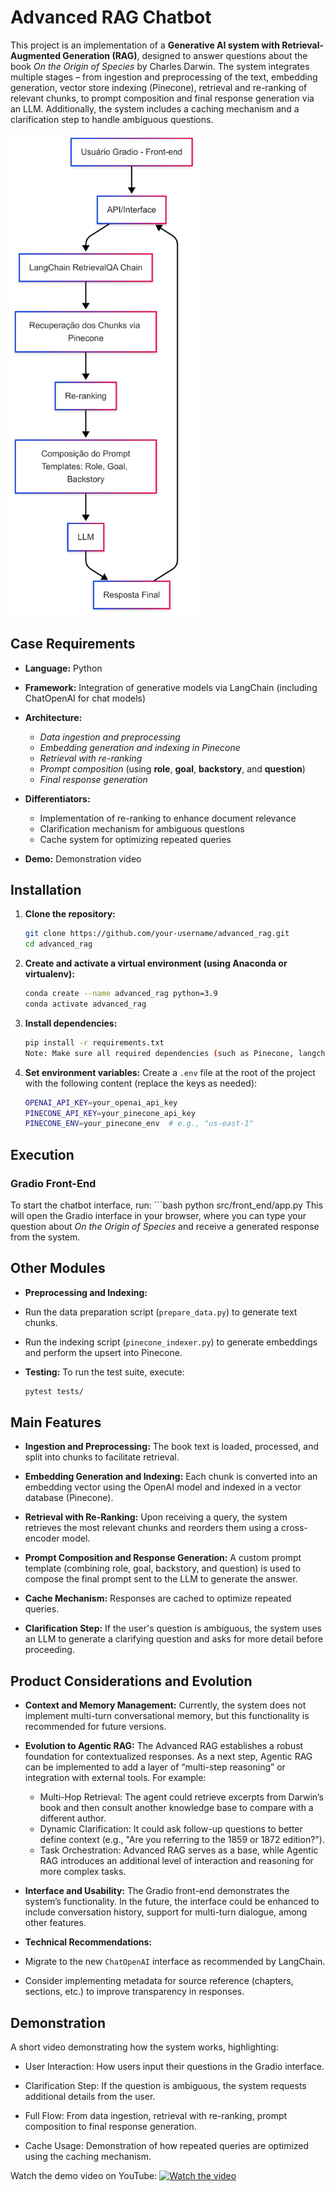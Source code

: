 # Advanced RAG Chatbot

This project is an implementation of a **Generative AI system with Retrieval-Augmented Generation (RAG)**, designed to answer questions about the book *On the Origin of Species* by Charles Darwin. The system integrates multiple stages – from ingestion and preprocessing of the text, embedding generation, vector store indexing (Pinecone), retrieval and re-ranking of relevant chunks, to prompt composition and final response generation via an LLM. Additionally, the system includes a caching mechanism and a clarification step to handle ambiguous questions.

<img src="docs/diagrama_arquitetura.png" alt="Architecture Diagram" width="300"/>

## Case Requirements

* **Language:** Python
* **Framework:** Integration of generative models via LangChain (including ChatOpenAI for chat models)
* **Architecture:**

  * *Data ingestion and preprocessing*
  * *Embedding generation and indexing in Pinecone*
  * *Retrieval with re-ranking*
  * *Prompt composition* (using **role**, **goal**, **backstory**, and **question**)
  * *Final response generation*
* **Differentiators:**

  * Implementation of re-ranking to enhance document relevance
  * Clarification mechanism for ambiguous questions
  * Cache system for optimizing repeated queries
* **Demo:** Demonstration video

## Installation

1. **Clone the repository:**

   ```bash
   git clone https://github.com/your-username/advanced_rag.git
   cd advanced_rag
   ```
2. **Create and activate a virtual environment (using Anaconda or virtualenv):**

   ```bash
   conda create --name advanced_rag python=3.9
   conda activate advanced_rag
   ```
3. **Install dependencies:**

   ```bash
   pip install -r requirements.txt
   Note: Make sure all required dependencies (such as Pinecone, langchain-openai, langchain-community, Gradio, diskcache, etc.) are properly installed as specified in requirements.txt.
   ```
4. **Set environment variables:**
   Create a `.env` file at the root of the project with the following content (replace the keys as needed):

   ```bash
   OPENAI_API_KEY=your_openai_api_key
   PINECONE_API_KEY=your_pinecone_api_key
   PINECONE_ENV=your_pinecone_env  # e.g., "us-east-1"
   ```

## Execution

### Gradio Front-End

To start the chatbot interface, run:
\`\`\`bash
python src/front\_end/app.py
This will open the Gradio interface in your browser, where you can type your question about *On the Origin of Species* and receive a generated response from the system.

## Other Modules

* **Preprocessing and Indexing:**
* Run the data preparation script (`prepare_data.py`) to generate text chunks.
* Run the indexing script (`pinecone_indexer.py`) to generate embeddings and perform the upsert into Pinecone.
* **Testing:**
  To run the test suite, execute:

  ```bash
  pytest tests/
  ```

## Main Features

* **Ingestion and Preprocessing:**
  The book text is loaded, processed, and split into chunks to facilitate retrieval.

* **Embedding Generation and Indexing:**
  Each chunk is converted into an embedding vector using the OpenAI model and indexed in a vector database (Pinecone).

* **Retrieval with Re-Ranking:**
  Upon receiving a query, the system retrieves the most relevant chunks and reorders them using a cross-encoder model.

* **Prompt Composition and Response Generation:**
  A custom prompt template (combining role, goal, backstory, and question) is used to compose the final prompt sent to the LLM to generate the answer.

* **Cache Mechanism:**
  Responses are cached to optimize repeated queries.

* **Clarification Step:**
  If the user's question is ambiguous, the system uses an LLM to generate a clarifying question and asks for more detail before proceeding.

## Product Considerations and Evolution

* **Context and Memory Management:**
  Currently, the system does not implement multi-turn conversational memory, but this functionality is recommended for future versions.

* **Evolution to Agentic RAG:**
  The Advanced RAG establishes a robust foundation for contextualized responses. As a next step, Agentic RAG can be implemented to add a layer of “multi-step reasoning” or integration with external tools. For example:

  * Multi-Hop Retrieval: The agent could retrieve excerpts from Darwin’s book and then consult another knowledge base to compare with a different author.
  * Dynamic Clarification: It could ask follow-up questions to better define context (e.g., "Are you referring to the 1859 or 1872 edition?").
  * Task Orchestration: Advanced RAG serves as a base, while Agentic RAG introduces an additional level of interaction and reasoning for more complex tasks.

* **Interface and Usability:**
  The Gradio front-end demonstrates the system’s functionality. In the future, the interface could be enhanced to include conversation history, support for multi-turn dialogue, among other features.

* **Technical Recommendations:**

* Migrate to the new `ChatOpenAI` interface as recommended by LangChain.

* Consider implementing metadata for source reference (chapters, sections, etc.) to improve transparency in responses.

## Demonstration

A short video demonstrating how the system works, highlighting:

* User Interaction:
  How users input their questions in the Gradio interface.

* Clarification Step:
  If the question is ambiguous, the system requests additional details from the user.

* Full Flow:
  From data ingestion, retrieval with re-ranking, prompt composition to final response generation.

* Cache Usage:
  Demonstration of how repeated queries are optimized using the caching mechanism.

Watch the demo video on YouTube:
[![Watch the video](https://img.youtube.com/vi/AewMMIsGMLs/0.jpg)](https://www.youtube.com/watch?v=AewMMIsGMLs)
